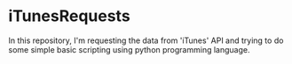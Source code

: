 # iTunesRequests
In this repository, I'm requesting the data from 'iTunes' API and trying to do some simple basic scripting using python programming language. 
